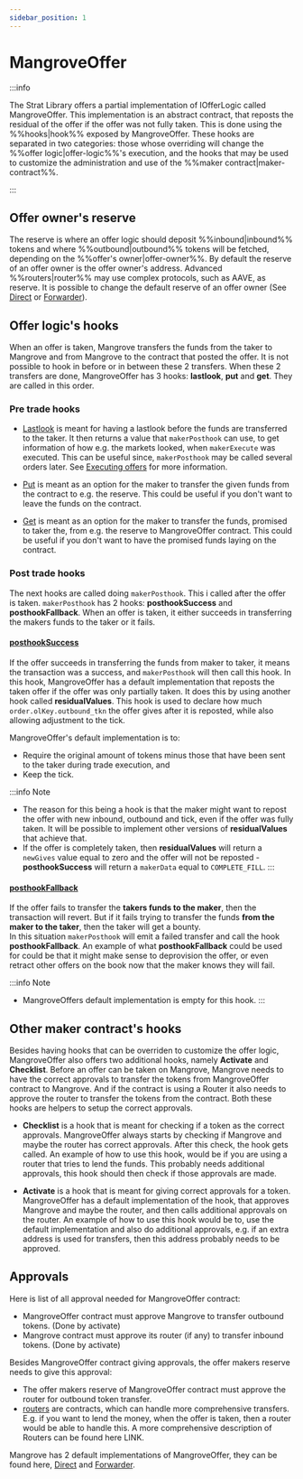 ```yaml
---
sidebar_position: 1
---
```


# MangroveOffer

:::info

The Strat Library offers a partial implementation of IOfferLogic called MangroveOffer. This implementation is an abstract contract, that reposts the residual of the offer if the offer was not fully taken. This is done using the %%hooks|hook%% exposed by MangroveOffer. These hooks are separated in two categories: those whose overriding will change the %%offer logic|offer-logic%%'s execution, and the hooks that may be used to customize the administration and use of the %%maker contract|maker-contract%%. 

:::

## Offer owner's reserve

The reserve is where an offer logic should deposit %%inbound|inbound%% tokens and where %%outbound|outbound%% tokens will be fetched, depending on the %%offer's owner|offer-owner%%. By default the reserve of an offer owner is the offer owner's address. Advanced %%routers|router%% may use complex protocols, such as AAVE, as reserve. It is possible to change the default reserve of an offer owner (See [Direct](direct.md) or [Forwarder](forwarder.md)).

## Offer logic's hooks

When an offer is taken, Mangrove transfers the funds from the taker to Mangrove and from Mangrove to the contract that posted the offer. It is not possible to hook in before or in between these 2 transfers. When these 2 transfers are done, MangroveOffer has 3 hooks: **lastlook**, **put** and **get**. They are called in this order.

### Pre trade hooks

* [Lastlook](../../technical-references/main-hooks.md#last-look-before-trade) is meant for having a lastlook before the funds are transferred to the taker. It then returns a value that `makerPosthook` can use, to get information of how e.g. the markets looked, when `makerExecute` was executed. This can be useful since, `makerPosthook` may be called several orders later. See [Executing offers](../../../contracts/technical-references/taking-and-making-offers/reactive-offer/executing-offers.md) for more information.

* [Put](../../technical-references/main-hooks.md#managing-takers-payment) is meant as an option for the maker to transfer the given funds from the contract to e.g. the reserve. This could be useful if you don't want to leave the funds on the contract.

* [Get](../../technical-references/main-hooks.md#sourcing-liquidity) is meant as an option for the maker to transfer the funds, promised to taker the, from e.g. the reserve to MangroveOffer contract. This could be useful if you don't want to have the promised funds laying on the contract.

### Post trade hooks

The next hooks are called doing `makerPosthook`. This i called after the offer is taken. `makerPosthook` has 2 hooks: **posthookSuccess** and **posthookFallback**. When an offer is taken, it either succeeds in transferring the makers funds to the taker or it fails.

#### [posthookSuccess](../../technical-references/main-hooks.md#posthook-after-trade-success)

If the offer succeeds in transferring the funds from maker to taker, it means the transaction was a success, and `makerPosthook` will then call this hook. In this hook, MangroveOffer has a default implementation that reposts the taken offer if the offer was only partially taken. It does this by using another hook called **residualValues**. This hook is used to declare how much `order.olKey.outbound_tkn` the offer gives after it is reposted, while also allowing adjustment to the tick.<br />

MangroveOffer's default implementation is to:
* Require the original amount of tokens minus those that have been sent to the taker during trade execution, and
* Keep the tick.

:::info Note
* The reason for this being a hook is that the maker might want to repost the offer with new inbound, outbound and tick, even if the offer was fully taken. It will be possible to implement other versions of **residualValues** that achieve that.
* If the offer is completely taken, then **residualValues** will return a `newGives` value equal to zero and the offer will not be reposted - **posthookSuccess** will return a `makerData` equal to `COMPLETE_FILL`.
:::

#### [posthookFallback](../../technical-references/main-hooks.md#posthook-after-trade-failure)

If the offer fails to transfer the **takers funds to the maker**, then the transaction will revert. But if it fails trying to transfer the funds **from the maker to the taker**, then the taker will get a bounty.<br /> In this situation `makerPosthook` will emit a failed transfer and call the hook **posthookFallback**. An example of what **posthookFallback** could be used for could be that it might make sense to deprovision the offer, or even retract other offers on the book now that the maker knows  they will fail.

:::info Note
* MangroveOffers default implementation is empty for this hook.
:::

## Other maker contract's hooks

Besides having hooks that can be overriden to customize the offer logic, MangroveOffer also offers two additional hooks, namely **Activate** and **Checklist**. Before an offer can be taken on Mangrove, Mangrove needs to have the correct approvals to transfer the tokens from MangroveOffer contract to Mangrove. And if the contract is using a Router it also needs to approve the router to transfer the tokens from the contract. Both these hooks are helpers to setup the correct approvals.

* **Checklist** is a hook that is meant for checking if a token as the correct approvals. MangroveOffer always starts by checking if Mangrove and maybe the router has correct approvals. After this check, the hook gets called. An example of how to use this hook, would be if you are using a router that tries to lend the funds. This probably needs additional approvals, this hook should then check if those approvals are made.

* **Activate** is a hook that is meant for giving correct approvals for a token. MangroveOffer has a default implementation of the hook, that approves Mangrove and maybe the router, and then calls additional approvals on the router. An example of how to use this hook would be to, use the default implementation and also do additional approvals, e.g. if an extra address is used for transfers, then this address probably needs to be approved.

## Approvals

Here is list of all approval needed for MangroveOffer contract:

* MangroveOffer contract must approve Mangrove to transfer outbound tokens. (Done by activate)
* Mangrove contract must approve its router (if any) to transfer inbound tokens. (Done by activate)

Besides MangroveOffer contract giving approvals, the offer makers reserve needs to give this approval:

* The offer makers reserve of MangroveOffer contract must approve the router for outbound token transfer.
* [routers](../../technical-references/router.md) are contracts, which can handle more comprehensive transfers. E.g. if you want to lend the money, when the offer is taken, then a router would be able to handle this. A more comprehensive description of Routers can be found here LINK.

Mangrove has 2 default implementations of MangroveOffer, they can be found here, [Direct](direct.md) and [Forwarder](forwarder.md).
